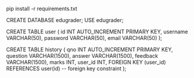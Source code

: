 

pip install -r requirements.txt

CREATE DATABASE edugrader;
USE edugrader;

CREATE TABLE user (
    id INT AUTO_INCREMENT PRIMARY KEY,
    username VARCHAR(50),
    password VARCHAR(50),
    email VARCHAR(50)
);


CREATE TABLE history (
    qno INT AUTO_INCREMENT PRIMARY KEY,
    question VARCHAR(1500),
    answer VARCHAR(1500),
    feedback VARCHAR(1500),
    marks INT,
    user_id INT,
    FOREIGN KEY (user_id) REFERENCES user(id)  -- foreign key constraint
);

